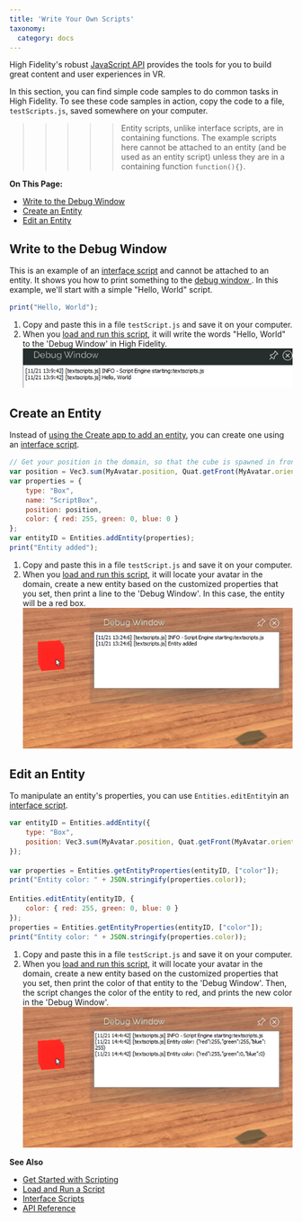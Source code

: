 ```yaml
---
title: 'Write Your Own Scripts'
taxonomy:
  category: docs
---
```

High Fidelity's robust [JavaScript API](../../api-reference) provides the tools for you to build great content and user experiences in VR. 

In this section, you can find simple code samples to do common tasks in High Fidelity. To see these code samples in action, copy the code to a file, `testScripts.js`, saved somewhere on your computer. 

>>>>> Entity scripts, unlike interface scripts, are in containing functions. The example scripts here cannot be attached to an entity (and be used as an entity script) unless they are in a containing function `function(){}`.

**On This Page:**

* [Write to the Debug Window](#write-to-the-debug-window)
* [Create an Entity](#create-an-entity)
* [Edit an Entity](#edit-an-entity)

## Write to the Debug Window
This is an example of an [interface script](../interface-scripts) and cannot be attached to an entity. It shows you how to print something to the [debug window ](../get-started-with-scripting#debug-window). In this example, we'll start with a simple "Hello, World" script. 

```javascript
print("Hello, World");
```

1. Copy and paste this in a file `testScript.js` and save it on your computer. 
2. When you [load and run this script](../get-started-with-scripting#load-and-run-a-script), it will write the words "Hello, World" to the 'Debug Window' in High Fidelity.
   ![](hello-world.png)

## Create an Entity
Instead of [using the Create app to add an entity](../../create/entities/create-entities), you can create one using an [interface script](../interface-scripts). 

```javascript
// Get your position in the domain, so that the cube is spawned in front of you
var position = Vec3.sum(MyAvatar.position, Quat.getFront(MyAvatar.orientation));
var properties = {
    type: "Box",
    name: "ScriptBox",
    position: position,
    color: { red: 255, green: 0, blue: 0 }
};
var entityID = Entities.addEntity(properties);
print("Entity added");
```

1. Copy and paste this in a file `testScript.js` and save it on your computer. 
2. When you [load and run this script](../get-started-with-scripting#load-and-run-a-script), it will locate your avatar in the domain, create a new entity based on the customized properties that you set, then print a line to the 'Debug Window'. In this case, the entity will be a red box.  
![](add-entity.png)

## Edit an Entity
To manipulate an entity's properties, you can use `Entities.editEntity`in an [interface script](../interface-scripts).

```javascript
var entityID = Entities.addEntity({
    type: "Box",
    position: Vec3.sum(MyAvatar.position, Quat.getFront(MyAvatar.orientation)),
});

var properties = Entities.getEntityProperties(entityID, ["color"]);
print("Entity color: " + JSON.stringify(properties.color));

Entities.editEntity(entityID, {
    color: { red: 255, green: 0, blue: 0 }
});
properties = Entities.getEntityProperties(entityID, ["color"]);
print("Entity color: " + JSON.stringify(properties.color));
```

1. Copy and paste this in a file `testScript.js` and save it on your computer. 
2. When you [load and run this script](../get-started-with-scripting#load-and-run-a-script), it will locate your avatar in the domain, create a new entity based on the customized properties that you set, then print the color of that entity to the 'Debug Window'. Then, the script changes the color of the entity to red, and prints the new color in the 'Debug Window'.
![](edit-entity.png)



**See Also**

+ [Get Started with Scripting](../get-started-with-scripting)
+ [Load and Run a Script](../get-started-with-scripting#load-and-run-a-script)
+ [Interface Scripts](../interface-scripts)
+ [API Reference](../../api-reference)
